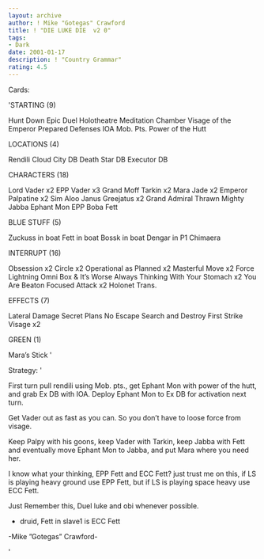 ```yaml
---
layout: archive
author: ! Mike "Gotegas" Crawford
title: ! "DIE LUKE DIE  v2 0"
tags:
- Dark
date: 2001-01-17
description: ! "Country Grammar"
rating: 4.5
---
```

Cards: 

'STARTING (9)

Hunt Down
Epic Duel
Holotheatre
Meditation Chamber
Visage of the Emperor
Prepared Defenses
IOA
Mob. Pts.
Power of the Hutt

LOCATIONS (4)

Rendili
Cloud City DB
Death Star DB
Executor DB

CHARACTERS (18)

Lord Vader x2
EPP Vader x3
Grand Moff Tarkin x2
Mara Jade x2
Emperor Palpatine x2
Sim Aloo
Janus Greejatus x2
Grand Admiral Thrawn
Mighty Jabba
Ephant Mon
EPP Boba Fett

BLUE STUFF (5)

Zuckuss in boat
Fett in boat
Bossk in boat
Dengar in P1
Chimaera


INTERRUPT (16)

Obsession x2
Circle x2
Operational as Planned x2
Masterful Move x2
Force Lightning
Omni Box & It’s Worse
Always Thinking With Your Stomach x2
You Are Beaton
Focused Attack x2
Holonet Trans.

EFFECTS (7)

Lateral Damage
Secret Plans
No Escape
Search and Destroy
First Strike
Visage x2

GREEN (1)

Mara’s Stick  '

Strategy: '

First turn pull rendili using Mob. pts., get Ephant Mon with power of the hutt, and grab Ex DB with IOA. Deploy Ephant Mon to Ex DB for activation next turn.

Get Vader out as fast as you can. So you don’t have to loose force from visage.

Keep Palpy with his goons, keep Vader with Tarkin, keep Jabba with Fett and eventually move Ephant Mon to Jabba, and put Mara where you need her.

I know what your thinking, EPP Fett and ECC Fett? just trust me on this, if LS is playing heavy ground use EPP Fett, but if LS is playing space heavy use ECC Fett.

Just Remember this, Duel luke and obi whenever possible.
- druid, Fett in slave1 is ECC Fett

-Mike ”Gotegas” Crawford-

'